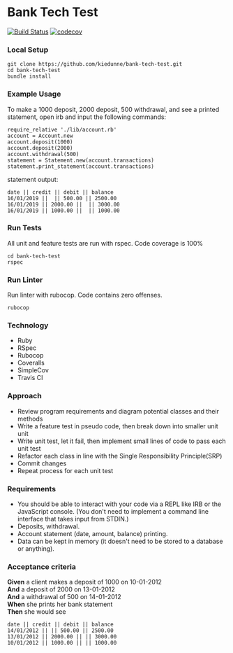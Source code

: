 Bank Tech Test
=================
[![Build Status](https://travis-ci.org/kiedunne/bank-tech-test.svg?branch=master)](https://travis-ci.org/kiedunne/bank-tech-test)
[![codecov](https://codecov.io/gh/kiedunne/bank-tech-test/branch/master/graph/badge.svg)](https://codecov.io/gh/kiedunne/bank-tech-test)


### Local Setup

```
git clone https://github.com/kiedunne/bank-tech-test.git
cd bank-tech-test
bundle install
```

### Example Usage

To make a 1000 deposit, 2000 deposit, 500 withdrawal, and see a printed statement, open irb and input the following commands:

```
require_relative './lib/account.rb'
account = Account.new
account.deposit(1000)
account.deposit(2000)
account.withdrawal(500)
statement = Statement.new(account.transactions)
statement.print_statement(account.transactions)
```
statement output:
```
date || credit || debit || balance
16/01/2019 ||  || 500.00 || 2500.00
16/01/2019 || 2000.00 ||  || 3000.00
16/01/2019 || 1000.00 ||  || 1000.00
```

### Run Tests

All unit and feature tests are run with rspec. Code coverage is 100%
```
cd bank-tech-test
rspec
```

### Run Linter

Run linter with rubocop. Code contains zero offenses.
```
rubocop
```

### Technology

* Ruby
* RSpec
* Rubocop
* Coveralls
* SimpleCov
* Travis CI

### Approach

* Review program requirements and diagram potential classes and their methods
* Write a feature test in pseudo code, then break down into smaller unit unit
* Write unit test, let it fail, then implement small lines of code to pass each unit test
* Refactor each class in line with the Single Responsibility Principle(SRP)
* Commit changes
* Repeat process for each unit test

### Requirements

* You should be able to interact with your code via a REPL like IRB or the JavaScript console.  (You don't need to implement a command line interface that takes input from STDIN.)
* Deposits, withdrawal.
* Account statement (date, amount, balance) printing.
* Data can be kept in memory (it doesn't need to be stored to a database or anything).

### Acceptance criteria

**Given** a client makes a deposit of 1000 on 10-01-2012  
**And** a deposit of 2000 on 13-01-2012  
**And** a withdrawal of 500 on 14-01-2012  
**When** she prints her bank statement  
**Then** she would see

```
date || credit || debit || balance
14/01/2012 || || 500.00 || 2500.00
13/01/2012 || 2000.00 || || 3000.00
10/01/2012 || 1000.00 || || 1000.00
```
